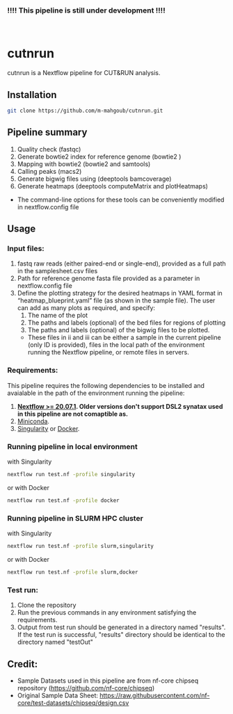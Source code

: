### **!!!! This pipeline is still under development !!!!**
<br>

# cutnrun

cutnrun is a Nextflow pipeline for CUT&RUN analysis.

## Installation

```bash
git clone https://github.com/m-mahgoub/cutnrun.git
```

## Pipeline summary
1. Quality check (fastqc)
2. Generate bowtie2 index for reference genome (bowtie2 )
3. Mapping with bowtie2 (bowtie2 and samtools)
4. Calling peaks (macs2)
5. Generate bigwig files using (deeptools bamcoverage)
6. Generate heatmaps (deeptools computeMatrix and plotHeatmaps)
* The command-line options for these tools can be conveniently modified in nextflow.config file




## Usage
### Input files:
1. fastq raw reads (either paired-end or single-end), provided as a full path in the samplesheet.csv files
2. Path for reference genome fasta file provided as a parameter in nextflow.config file
3. Define the plotting strategy for the desired heatmaps in YAML format in “heatmap_blueprint.yaml” file (as shown in the sample file). The user can add as many plots as required, and specify:
     1) The name of the plot
     2) The paths and labels (optional) of the bed files for regions of plotting
     3) The paths and labels (optional) of the bigwig files to be plotted.
    * These files in ii and iii can be either a sample in the current pipeline (only ID is provided), files in the local path of the environment running the Nextflow pipeline, or remote files in servers.

### Requirements:
This pipeline requires the following dependencies to be installed and avaialable in the path of the environment running the pipeline:
1. **[Nextflow >= 20.07.1](https://www.nextflow.io/). Older versions don't support DSL2 synatax used in this pipeline are not comaptible as.**
2. [Miniconda](https://docs.conda.io/projects/conda/en/latest/).
3. [Singularity](https://sylabs.io/singularity) or [Docker](https://www.docker.com/).

### Running pipeline in local environment
with Singularity
```bash
nextflow run test.nf -profile singularity
```
or with Docker
```bash
nextflow run test.nf -profile docker
```

### Running pipeline in SLURM HPC cluster
with Singularity
```bash
nextflow run test.nf -profile slurm,singularity
```
or with Docker
```bash
nextflow run test.nf -profile slurm,docker
```

### Test run: 
1. Clone the repository
2. Run the previous commands in any environment satisfying the requirements.
3. Output from test run should be generated in a directory named "results". If the test run is successful, "results" directory should be identical to the directory named "testOut"

## Credit:
- Sample Datasets used in this pipeline are from nf-core chipseq repository (https://github.com/nf-core/chipseq)
- Original Sample Data Sheet: https://raw.githubusercontent.com/nf-core/test-datasets/chipseq/design.csv
